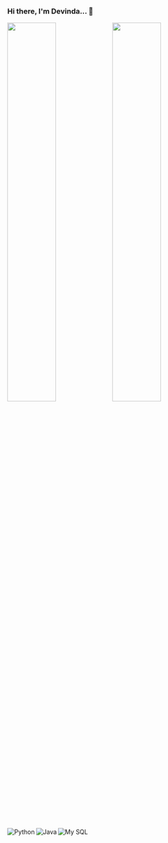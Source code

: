 ### Hi there, I'm Devinda... 👋 

<img align="left" width="47%" src="https://github-readme-stats.vercel.app/api?username=devinda2003nc&show_icons=true&theme=radical" />

<img align="left" width="47%" src="https://github-readme-stats.vercel.app/api/top-langs/?username=devinda2003nc&layout=compact" />

<img align="left" alt="Python" src="https://img.shields.io/badge/python-3670A0?style=for-the-badge&logo=python&logoColor=ffdd54" />
<img align="left" alt="Java"  src="https://img.shields.io/badge/java-%23ED8B00.svg?style=for-the-badge&logo=openjdk&logoColor=white" />
<img  alt="My SQL" src="https://img.shields.io/badge/mysql-%2300f.svg?style=for-the-badge&logo=mysql&logoColor=white" />

